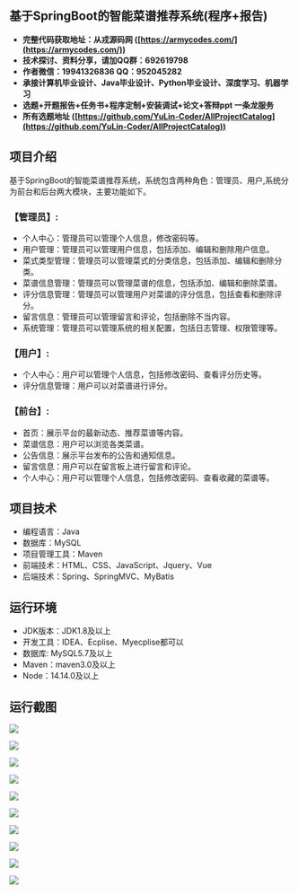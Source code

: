 ## 基于SpringBoot的智能菜谱推荐系统(程序+报告)

- <b>完整代码获取地址：从戎源码网 ([https://armycodes.com/](https://armycodes.com/))</b>
- <b>技术探讨、资料分享，请加QQ群：692619798</b> 
- <b>作者微信：19941326836  QQ：952045282</b> 
- <b>承接计算机毕业设计、Java毕业设计、Python毕业设计、深度学习、机器学习</b>
- <b>选题+开题报告+任务书+程序定制+安装调试+论文+答辩ppt 一条龙服务</b>
- <b>所有选题地址 ([https://github.com/YuLin-Coder/AllProjectCatalog](https://github.com/YuLin-Coder/AllProjectCatalog)) </b>

## 项目介绍
基于SpringBoot的智能菜谱推荐系统，系统包含两种角色：管理员、用户,系统分为前台和后台两大模块，主要功能如下。

### 【管理员】:
- 个人中心：管理员可以管理个人信息，修改密码等。
- 用户管理：管理员可以管理用户信息，包括添加、编辑和删除用户信息。
- 菜式类型管理：管理员可以管理菜式的分类信息，包括添加、编辑和删除分类。
- 菜谱信息管理：管理员可以管理菜谱的信息，包括添加、编辑和删除菜谱。
- 评分信息管理：管理员可以管理用户对菜谱的评分信息，包括查看和删除评分。
- 留言信息：管理员可以管理留言和评论，包括删除不当内容。
- 系统管理：管理员可以管理系统的相关配置，包括日志管理、权限管理等。

### 【用户】:
- 个人中心：用户可以管理个人信息，包括修改密码、查看评分历史等。
- 评分信息管理：用户可以对菜谱进行评分。

### 【前台】:
- 首页：展示平台的最新动态、推荐菜谱等内容。
- 菜谱信息：用户可以浏览各类菜谱。
- 公告信息：展示平台发布的公告和通知信息。
- 留言信息：用户可以在留言板上进行留言和评论。
- 个人中心：用户可以管理个人信息，包括修改密码、查看收藏的菜谱等。

## 项目技术
- 编程语言：Java
- 数据库：MySQL
- 项目管理工具：Maven
- 前端技术：HTML、CSS、JavaScript、Jquery、Vue
- 后端技术：Spring、SpringMVC、MyBatis

## 运行环境
- JDK版本：JDK1.8及以上
- 开发工具：IDEA、Ecplise、Myecplise都可以
- 数据库: MySQL5.7及以上
- Maven：maven3.0及以上
- Node：14.14.0及以上

## 运行截图
![](screenshot/1.png)

![](screenshot/2.png)

![](screenshot/3.png)

![](screenshot/4.png)

![](screenshot/5.png)

![](screenshot/6.png)

![](screenshot/7.png)

![](screenshot/8.png)

![](screenshot/9.png)

![](screenshot/10.png)
